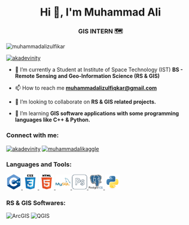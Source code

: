 <h1 align="center">Hi 👋, I'm Muhammad Ali </h1>
<h3 align="center">GIS INTERN 🗺️</h3>

<p align="left"> <img src="https://komarev.com/ghpvc/?username=muhammadalizulfikar&label=Profile%20views&color=0e75b6&style=flat" alt="muhammadalizulfikar" /> </p>

<p align="left"> <a href="https://twitter.com/akadevinity" target="blank"><img src="https://img.shields.io/twitter/follow/akadevinity?logo=twitter&style=for-the-badge" alt="akadevinity" /></a> </p>

- 🔭 I’m currently a Student at Institute of Space Technology (IST) **BS - Remote Sensing and Geo-Information Science (RS & GIS)**

- 📫 How to reach me **muhammadalizulfiqkar@gmail.com**

- 👯 I’m looking to collaborate on **RS & GIS related projects.**

- 🌱 I’m learning **GIS software applications with some programming languages like C++ & Python.**

<h3 align="left">Connect with me:</h3>
<p align="left">
<a href="https://twitter.com/akadevinity" target="blank"><img align="center" src="https://raw.githubusercontent.com/rahuldkjain/github-profile-readme-generator/master/src/images/icons/Social/twitter.svg" alt="akadevinity" height="30" width="40" /></a>
<a href="https://kaggle.com/muhammadalikaggle" target="blank"><img align="center" src="https://raw.githubusercontent.com/rahuldkjain/github-profile-readme-generator/master/src/images/icons/Social/kaggle.svg" alt="muhammadalikaggle" height="30" width="40" /></a>
</p>

<h3 align="left">Languages and Tools:</h3>
<p align="left"> <a href="https://www.w3schools.com/cpp/" target="_blank" rel="noreferrer"> <img src="https://raw.githubusercontent.com/devicons/devicon/master/icons/cplusplus/cplusplus-original.svg" alt="cplusplus" width="40" height="40"/> </a> <a href="https://www.w3schools.com/css/" target="_blank" rel="noreferrer"> <img src="https://raw.githubusercontent.com/devicons/devicon/master/icons/css3/css3-original-wordmark.svg" alt="css3" width="40" height="40"/> </a> <a href="https://www.w3.org/html/" target="_blank" rel="noreferrer"> <img src="https://raw.githubusercontent.com/devicons/devicon/master/icons/html5/html5-original-wordmark.svg" alt="html5" width="40" height="40"/> </a> <a href="https://www.mysql.com/" target="_blank" rel="noreferrer"> <img src="https://raw.githubusercontent.com/devicons/devicon/master/icons/mysql/mysql-original-wordmark.svg" alt="mysql" width="40" height="40"/> </a> <a href="https://www.photoshop.com/en" target="_blank" rel="noreferrer"> <img src="https://raw.githubusercontent.com/devicons/devicon/master/icons/photoshop/photoshop-line.svg" alt="photoshop" width="40" height="40"/> </a> <a href="https://www.postgresql.org" target="_blank" rel="noreferrer"> <img src="https://raw.githubusercontent.com/devicons/devicon/master/icons/postgresql/postgresql-original-wordmark.svg" alt="postgresql" width="40" height="40"/> </a> <a href="https://www.python.org" target="_blank" rel="noreferrer"> <img src="https://raw.githubusercontent.com/devicons/devicon/master/icons/python/python-original.svg" alt="python" width="40" height="40"/> </a> </p>

<h3 align="left">RS & GIS Softwares:</h3>
<p align="left">
   <img src="https://upload.wikimedia.org/wikipedia/commons/d/df/ArcGIS_logo.png" alt="ArcGIS" width="42" height="42"/>
   <img src="https://oslandia.com/wp-content/uploads/2018/10/qgis-logo_anita02-1.png" alt="QGIS" width="95" height="42"/>
</p>
